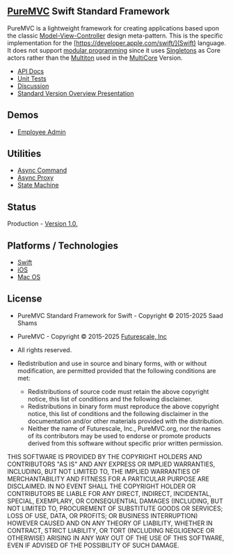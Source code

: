 ## [PureMVC](http://puremvc.github.com/) Swift Standard Framework

PureMVC is a lightweight framework for creating applications based upon the classic [Model-View-Controller](http://en.wikipedia.org/wiki/Model-view-controller) design meta-pattern. This is the specific implementation for the [https://developer.apple.com/swift/](Swift) language. It does not support [modular programming](http://en.wikipedia.org/wiki/Modular_programming) since it uses [Singletons](http://en.wikipedia.org/wiki/Singleton_pattern) as Core actors rather than the [Multiton](http://en.wikipedia.org/wiki/Multiton) used in the [MultiCore](https://github.com/PureMVC/puremvc-swift-multicore-framework/wiki) Version.

* [API Docs](http://puremvc.org/pages/docs/Swift/standard/)
* [Unit Tests](http://puremvc.github.io/images/Swift/unittest/standard.png)
* [Discussion](http://forums.puremvc.org/index.php?board=120)
* [Standard Version Overview Presentation](http://puremvc.tv/#P100)

## Demos
* [Employee Admin](https://github.com/PureMVC/puremvc-swift-demo-uikit-employeeadmin/wiki)

## Utilities
* [Async Command](https://github.com/PureMVC/puremvc-swift-util-asynccommand/wiki)
* [Async Proxy](https://github.com/PureMVC/puremvc-swift-util-asyncproxy/wiki)
* [State Machine](https://github.com/PureMVC/puremvc-swift-util-statemachine/wiki)

## Status
Production - [Version 1.0.](https://github.com/PureMVC/puremvc-swift-standard-framework/blob/master/VERSION)

## Platforms / Technologies
* [Swift](http://en.wikipedia.org/wiki/Swift_(programming_language))
* [iOS](http://en.wikipedia.org/wiki/IOS)
* [Mac OS](http://en.wikipedia.org/wiki/Mac_OS)

## License
* PureMVC Standard Framework for Swift - Copyright © 2015-2025 Saad Shams
* PureMVC - Copyright © 2015-2025 [Futurescale, Inc](http://futurescale.com) 
* All rights reserved.

* Redistribution and use in source and binary forms, with or without modification, are permitted provided that the following conditions are met:

  * Redistributions of source code must retain the above copyright notice, this list of conditions and the following disclaimer.
  * Redistributions in binary form must reproduce the above copyright notice, this list of conditions and the following disclaimer in the documentation and/or other materials provided with the distribution.
  * Neither the name of Futurescale, Inc., PureMVC.org, nor the names of its contributors may be used to endorse or promote products derived from this software without specific prior written permission.

THIS SOFTWARE IS PROVIDED BY THE COPYRIGHT HOLDERS AND CONTRIBUTORS "AS IS" AND ANY EXPRESS OR IMPLIED WARRANTIES, INCLUDING, BUT NOT LIMITED TO, THE IMPLIED WARRANTIES OF MERCHANTABILITY AND FITNESS FOR A PARTICULAR PURPOSE ARE DISCLAIMED. IN NO EVENT SHALL THE COPYRIGHT HOLDER OR CONTRIBUTORS BE LIABLE FOR ANY DIRECT, INDIRECT, INCIDENTAL, SPECIAL, EXEMPLARY, OR CONSEQUENTIAL DAMAGES (INCLUDING, BUT NOT LIMITED TO, PROCUREMENT OF SUBSTITUTE GOODS OR SERVICES; LOSS OF USE, DATA, OR PROFITS; OR BUSINESS INTERRUPTION) HOWEVER CAUSED AND ON ANY THEORY OF LIABILITY, WHETHER IN CONTRACT, STRICT LIABILITY, OR TORT (INCLUDING NEGLIGENCE OR OTHERWISE) ARISING IN ANY WAY OUT OF THE USE OF THIS SOFTWARE, EVEN IF ADVISED OF THE POSSIBILITY OF SUCH DAMAGE.

